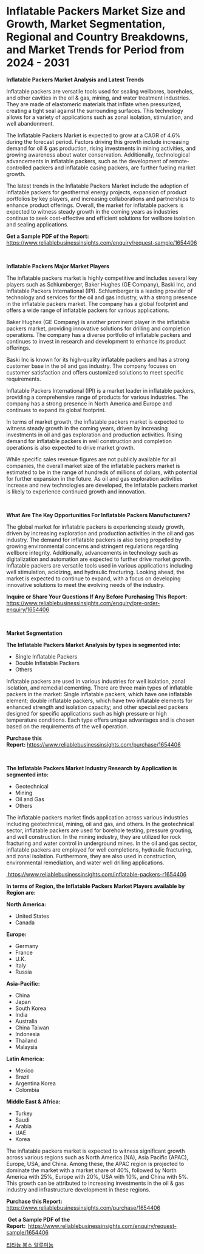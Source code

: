 <p><h1>Inflatable Packers Market Size and Growth, Market Segmentation, Regional and Country Breakdowns, and Market Trends for Period from 2024 -  2031</h1></p><p><strong>Inflatable Packers Market Analysis and Latest Trends</strong></p>
<p><p>Inflatable packers are versatile tools used for sealing wellbores, boreholes, and other cavities in the oil & gas, mining, and water treatment industries. They are made of elastomeric materials that inflate when pressurized, creating a tight seal against the surrounding surfaces. This technology allows for a variety of applications such as zonal isolation, stimulation, and well abandonment.</p><p>The Inflatable Packers Market is expected to grow at a CAGR of 4.6% during the forecast period. Factors driving this growth include increasing demand for oil & gas production, rising investments in mining activities, and growing awareness about water conservation. Additionally, technological advancements in inflatable packers, such as the development of remote-controlled packers and inflatable casing packers, are further fueling market growth.</p><p>The latest trends in the Inflatable Packers Market include the adoption of inflatable packers for geothermal energy projects, expansion of product portfolios by key players, and increasing collaborations and partnerships to enhance product offerings. Overall, the market for inflatable packers is expected to witness steady growth in the coming years as industries continue to seek cost-effective and efficient solutions for wellbore isolation and sealing applications.</p></p>
<p><strong>Get a Sample PDF of the Report:&nbsp;</strong> <a href="https://www.reliablebusinessinsights.com/enquiry/request-sample/1654406">https://www.reliablebusinessinsights.com/enquiry/request-sample/1654406</a></p>
<p>&nbsp;</p>
<p><strong>Inflatable Packers Major Market Players</strong></p>
<p><p>The inflatable packers market is highly competitive and includes several key players such as Schlumberger, Baker Hughes (GE Company), Baski Inc, and Inflatable Packers International (IPI). Schlumberger is a leading provider of technology and services for the oil and gas industry, with a strong presence in the inflatable packers market. The company has a global footprint and offers a wide range of inflatable packers for various applications.</p><p>Baker Hughes (GE Company) is another prominent player in the inflatable packers market, providing innovative solutions for drilling and completion operations. The company has a diverse portfolio of inflatable packers and continues to invest in research and development to enhance its product offerings.</p><p>Baski Inc is known for its high-quality inflatable packers and has a strong customer base in the oil and gas industry. The company focuses on customer satisfaction and offers customized solutions to meet specific requirements.</p><p>Inflatable Packers International (IPI) is a market leader in inflatable packers, providing a comprehensive range of products for various industries. The company has a strong presence in North America and Europe and continues to expand its global footprint.</p><p>In terms of market growth, the inflatable packers market is expected to witness steady growth in the coming years, driven by increasing investments in oil and gas exploration and production activities. Rising demand for inflatable packers in well construction and completion operations is also expected to drive market growth.</p><p>While specific sales revenue figures are not publicly available for all companies, the overall market size of the inflatable packers market is estimated to be in the range of hundreds of millions of dollars, with potential for further expansion in the future. As oil and gas exploration activities increase and new technologies are developed, the inflatable packers market is likely to experience continued growth and innovation.</p></p>
<p>&nbsp;</p>
<p><strong>What Are The Key Opportunities For Inflatable Packers Manufacturers?</strong></p>
<p><p>The global market for inflatable packers is experiencing steady growth, driven by increasing exploration and production activities in the oil and gas industry. The demand for inflatable packers is also being propelled by growing environmental concerns and stringent regulations regarding wellbore integrity. Additionally, advancements in technology such as digitalization and automation are expected to further drive market growth. Inflatable packers are versatile tools used in various applications including well stimulation, acidizing, and hydraulic fracturing. Looking ahead, the market is expected to continue to expand, with a focus on developing innovative solutions to meet the evolving needs of the industry.</p></p>
<p><strong>Inquire or Share Your Questions If Any Before Purchasing This Report:</strong> <a href="https://www.reliablebusinessinsights.com/enquiry/pre-order-enquiry/1654406">https://www.reliablebusinessinsights.com/enquiry/pre-order-enquiry/1654406</a></p>
<p>&nbsp;</p>
<p><strong>Market Segmentation</strong></p>
<p><strong>The Inflatable Packers Market Analysis by types is segmented into:</strong></p>
<p><ul><li>Single Inflatable Packers</li><li>Double Inflatable Packers</li><li>Others</li></ul></p>
<p><p>Inflatable packers are used in various industries for well isolation, zonal isolation, and remedial cementing. There are three main types of inflatable packers in the market: Single inflatable packers, which have one inflatable element; double inflatable packers, which have two inflatable elements for enhanced strength and isolation capacity; and other specialized packers designed for specific applications such as high pressure or high temperature conditions. Each type offers unique advantages and is chosen based on the requirements of the well operation.</p></p>
<p><strong>Purchase this Report:&nbsp;</strong><a href="https://www.reliablebusinessinsights.com/purchase/1654406">https://www.reliablebusinessinsights.com/purchase/1654406</a></p>
<p>&nbsp;</p>
<p><strong>The Inflatable Packers Market Industry Research by Application is segmented into:</strong></p>
<p><ul><li>Geotechnical</li><li>Mining</li><li>Oil and Gas</li><li>Others</li></ul></p>
<p><p>The inflatable packers market finds application across various industries including geotechnical, mining, oil and gas, and others. In the geotechnical sector, inflatable packers are used for borehole testing, pressure grouting, and well construction. In the mining industry, they are utilized for rock fracturing and water control in underground mines. In the oil and gas sector, inflatable packers are employed for well completions, hydraulic fracturing, and zonal isolation. Furthermore, they are also used in construction, environmental remediation, and water well drilling applications.</p></p>
<p><a href="https://www.reliablebusinessinsights.com/inflatable-packers-r1654406">&nbsp;https://www.reliablebusinessinsights.com/inflatable-packers-r1654406</a></p>
<p><strong>In terms of Region, the Inflatable Packers Market Players available by Region are:</strong></p>
<p>
    <p> <strong> North America: </strong>
        <ul>
            <li>United States</li>
            <li>Canada</li>
        </ul>
        </p> 
    <p> <strong> Europe: </strong>
        <ul>
            <li>Germany</li>
            <li>France</li>
            <li>U.K.</li>
            <li>Italy</li>
            <li>Russia</li>
        </ul>
        </p> 
    <p> <strong> Asia-Pacific: </strong>
        <ul>
            <li>China</li>
            <li>Japan</li>
            <li>South Korea</li>
            <li>India</li>
            <li>Australia</li>
            <li>China Taiwan</li>
            <li>Indonesia</li>
            <li>Thailand</li>
            <li>Malaysia</li>
        </ul>
        </p> 
    <p> <strong> Latin America: </strong>
        <ul>
            <li>Mexico</li>
            <li>Brazil</li>
            <li>Argentina Korea</li>
            <li>Colombia</li>
        </ul>
        </p> 
    <p> <strong> Middle East & Africa: </strong>
        <ul>
            <li>Turkey</li>
            <li>Saudi</li>
            <li>Arabia</li>
            <li>UAE</li>
            <li>Korea</li>
        </ul>
    </p>
    </p>
<p><p>The inflatable packers market is expected to witness significant growth across various regions such as North America (NA), Asia Pacific (APAC), Europe, USA, and China. Among these, the APAC region is projected to dominate the market with a market share of 40%, followed by North America with 25%, Europe with 20%, USA with 10%, and China with 5%. This growth can be attributed to increasing investments in the oil & gas industry and infrastructure development in these regions.</p></p>
<p><strong>Purchase this Report: </strong><a href="https://www.reliablebusinessinsights.com/purchase/1654406">https://www.reliablebusinessinsights.com/purchase/1654406</a></p>
<p>&nbsp;<strong>Get a Sample PDF of the Report:&nbsp;&nbsp;</strong><a href="https://www.reliablebusinessinsights.com/enquiry/request-sample/1654406">https://www.reliablebusinessinsights.com/enquiry/request-sample/1654406</a></p>
<p><strong></strong></p>
<p><p><a href="https://github.com/OwenHamiytll568745/Market-Research-Report-List-2/blob/main/4485288173134.md">티타늄 붕소 알루미늄</a></p></p>